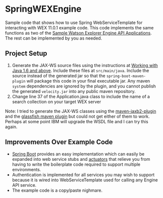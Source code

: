 # SpringWEXEngine
Sample code that shows how to use Spring WebServiceTemplate for interacting with WEX 11.0.1 example code. This code implements the same functions as two of the [Sample Watson Explorer Engine API Applications](http://www.ibm.com/support/knowledgecenter/SS8NLW_11.0.1/com.ibm.swg.im.infosphere.dataexpl.engine.srapi.doc/c_api-sample-applications.html). The rest can be implemented by you as needed.

## Project Setup

1. Generate the JAX-WS source files using the instructions at [Working with Java 1.6 and above](http://www.ibm.com/support/knowledgecenter/SS8NLW_11.0.1/com.ibm.swg.im.infosphere.dataexpl.engine.srapi.doc/c_api-setup-soap-java.html). Include these files at ```src/main/java```. Include the source instead of the generated jar so that the ```spring-boot-maven-plugin``` will package this code in your final executable jar. Any maven ```system``` dependencies are ignored by the plugin, and you cannot publish the generated ```velocity.jar``` into any public maven repository.
1. Change line 37 of the Application.java class to include the name of a search collection on your target WEX server

Note: I tried to generate the JAX-WS classes using the [maven-jaxb2-plugin](https://java.net/projects/maven-jaxb2-plugin/pages/Home) and the [glassfish maven plugin](https://jax-ws-commons.java.net/jaxws-maven-plugin/) but could not get either of them to work. Perhaps at some point IBM will upgrade the WSDL file and I can try this again.

## Improvements Over Example Code

* [Spring Boot](https://projects.spring.io/spring-boot/) provides an easy implementation which can easily be expanded into web service stubs and [actuators](http://docs.spring.io/spring-boot/docs/current/reference/html/production-ready.html) that relieve you from having to write the boilerplate code required to support multiple environments.
* Authentication is implemented for all services you may wish to support because it is wired into WebServiceTemplate used for calling any Engine API service.
* The example code is a copy/paste nighmare.

